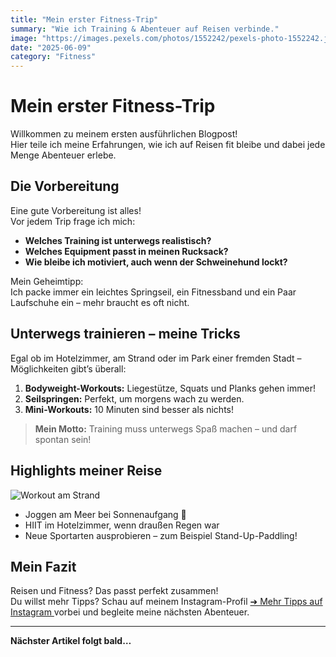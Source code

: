 ```yaml
---
title: "Mein erster Fitness-Trip"
summary: "Wie ich Training & Abenteuer auf Reisen verbinde."
image: "https://images.pexels.com/photos/1552242/pexels-photo-1552242.jpeg?auto=compress&h=400"
date: "2025-06-09"
category: "Fitness"
---
```


# Mein erster Fitness-Trip

Willkommen zu meinem ersten ausführlichen Blogpost!  
Hier teile ich meine Erfahrungen, wie ich auf Reisen fit bleibe und dabei jede Menge Abenteuer erlebe.

## Die Vorbereitung

Eine gute Vorbereitung ist alles!  
Vor jedem Trip frage ich mich:

- **Welches Training ist unterwegs realistisch?**
- **Welches Equipment passt in meinen Rucksack?**
- **Wie bleibe ich motiviert, auch wenn der Schweinehund lockt?**

Mein Geheimtipp:  
Ich packe immer ein leichtes Springseil, ein Fitnessband und ein Paar Laufschuhe ein – mehr braucht es oft nicht.

## Unterwegs trainieren – meine Tricks

Egal ob im Hotelzimmer, am Strand oder im Park einer fremden Stadt – Möglichkeiten gibt’s überall:

1. **Bodyweight-Workouts:** Liegestütze, Squats und Planks gehen immer!
2. **Seilspringen:** Perfekt, um morgens wach zu werden.
3. **Mini-Workouts:** 10 Minuten sind besser als nichts!

> **Mein Motto:** Training muss unterwegs Spaß machen – und darf spontan sein!

## Highlights meiner Reise

![Workout am Strand](https://images.pexels.com/photos/1552106/pexels-photo-1552106.jpeg?auto=compress&h=400)

- Joggen am Meer bei Sonnenaufgang 🌅
- HIIT im Hotelzimmer, wenn draußen Regen war
- Neue Sportarten ausprobieren – zum Beispiel Stand-Up-Paddling!

## Mein Fazit

Reisen und Fitness? Das passt perfekt zusammen!  
Du willst mehr Tipps? Schau auf meinem Instagram-Profil <a href="https://www.instagram.com/fitandtravelblog/" target="_blank" rel="noopener noreferrer"
class="inline-block mt-6 px-6 py-3 bg-gradient-to-r from-pink-500 to-yellow-400 text-white text-lg font-bold rounded-xl shadow-lg hover:from-pink-600 hover:to-yellow-500 transition">
  ➔ Mehr Tipps auf Instagram
</a>
 vorbei und begleite meine nächsten Abenteuer.

---

**Nächster Artikel folgt bald…**





